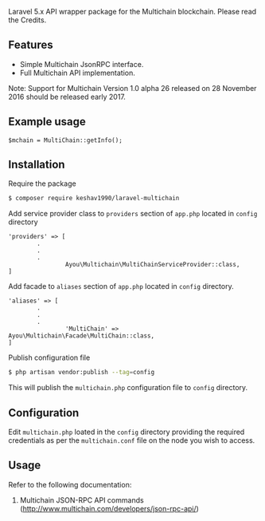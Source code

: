 

Laravel 5.x API wrapper package for the Multichain blockchain. Please read the Credits. 

## Features
- Simple Multichain JsonRPC interface.
- Full Multichain API implementation.

Note: Support for Multichain Version 1.0 alpha 26 released on 28 November 2016 should be released early 2017.  

## Example usage
```
$mchain = MultiChain::getInfo();
```
## Installation
Require the package 
``` bash
$ composer require keshav1990/laravel-multichain
```
Add service provider class to `providers` section of `app.php` located in `config` directory 
``` 
'providers' => [
        .
        .
        .
		        Ayou\Multichain\MultiChainServiceProvider::class,
]
```
Add facade to `aliases` section of `app.php` located in `config` directory. 
``` 
'aliases' => [
        .
        .
        .
		        'MultiChain' => Ayou\Multichain\Facade\MultiChain::class,
]
```
Publish configuration file

``` bash
$ php artisan vendor:publish --tag=config
```
This will publish the `multichain.php` configuration file to `config` directory.
## Configuration
Edit `multichain.php` loated in the `config` directory providing the required credentials as per the `multichain.conf` file on the node you wish to access.

## Usage

Refer to the following documentation:

1. Multichain JSON-RPC API commands (http://www.multichain.com/developers/json-rpc-api/)
